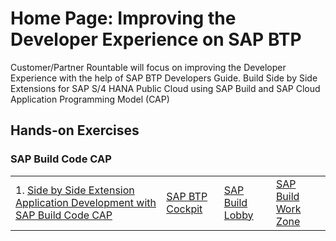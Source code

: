# Home Page: Improving the Developer Experience on SAP BTP
Customer/Partner Rountable will focus on improving the Developer Experience with the help of SAP BTP Developers Guide. Build Side by Side Extensions for SAP S/4 HANA Public Cloud using SAP Build and SAP Cloud Application Programming Model (CAP)


## Hands-on Exercises

### SAP Build Code CAP
|  | | | |
| ----------- | ----------- | ----------- | ----------- |
|1. [Side by Side Extension Application Development with SAP Build Code CAP](../../build-code/README.md) | [SAP BTP Cockpit](https://emea.cockpit.btp.cloud.sap/cockpit/?idp=pesworkshops.accounts.ondemand.com#/globalaccount/a9030b2a-ed51-438e-9166-241ce6c0291d/subaccount/39f42fe8-e715-49e0-850a-316400cceb53/subaccountoverview) | [SAP Build Lobby](https://hands-on-build-code-jbz8v6sg.ap10.build.cloud.sap/lobby)| [SAP Build Work Zone](https://pw-build-hands-on.dt.launchpad.cfapps.eu10.hana.ondemand.com/sites#Site-Directory) |
